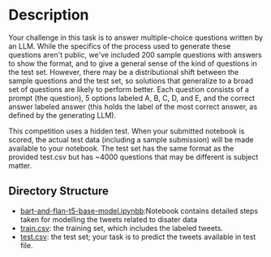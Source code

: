 # Description



Your challenge in this task is to answer multiple-choice questions written by an LLM. While the specifics of the process used to generate these questions aren't public, we've included 200 sample questions with answers to show the format, and to give a general sense of the kind of questions in the test set. However, there may be a distributional shift between the sample questions and the test set, so solutions that generalize to a broad set of questions are likely to perform better. Each question consists of a prompt (the question), 5 options labeled A, B, C, D, and E, and the correct answer labeled answer (this holds the label of the most correct answer, as defined by the generating LLM).

This competition uses a hidden test. When your submitted notebook is scored, the actual test data (including a sample submission) will be made available to your notebook. The test set has the same format as the provided test.csv but has ~4000 questions that may be different is subject matter.


## Directory Structure
- [bart-and-flan-t5-base-model.ipynbb](./bart-and-flan-t5-base-model.ipynb):Notebook contains detailed steps taken for modelling the tweets related to disater data
- [train.csv](./train.csv): the training set, which includes the labeled tweets.
- [test.csv](./test.csv): the test set; your task is to predict the tweets available in test file.
